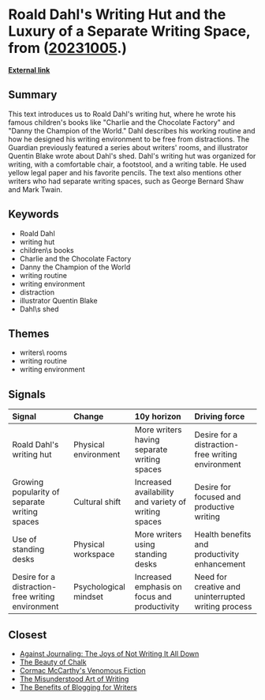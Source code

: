 # __Roald Dahl's Writing Hut and the Luxury of a Separate Writing Space__, from ([20231005](https://kghosh.substack.com/p/20231005).)

__[External link](https://kottke.org/19/01/a-writing-shed-of-ones-own?utm_source=substack&utm_medium=email)__



## Summary

This text introduces us to Roald Dahl's writing hut, where he wrote his famous children's books like "Charlie and the Chocolate Factory" and "Danny the Champion of the World." Dahl describes his working routine and how he designed his writing environment to be free from distractions. The Guardian previously featured a series about writers' rooms, and illustrator Quentin Blake wrote about Dahl's shed. Dahl's writing hut was organized for writing, with a comfortable chair, a footstool, and a writing table. He used yellow legal paper and his favorite pencils. The text also mentions other writers who had separate writing spaces, such as George Bernard Shaw and Mark Twain.

## Keywords

* Roald Dahl
* writing hut
* children\s books
* Charlie and the Chocolate Factory
* Danny the Champion of the World
* writing routine
* writing environment
* distraction
* illustrator Quentin Blake
* Dahl\s shed

## Themes

* writers\ rooms
* writing routine
* writing environment

## Signals

| Signal                                            | Change                | 10y horizon                                          | Driving force                                       |
|:--------------------------------------------------|:----------------------|:-----------------------------------------------------|:----------------------------------------------------|
| Roald Dahl's writing hut                          | Physical environment  | More writers having separate writing spaces          | Desire for a distraction-free writing environment   |
| Growing popularity of separate writing spaces     | Cultural shift        | Increased availability and variety of writing spaces | Desire for focused and productive writing           |
| Use of standing desks                             | Physical workspace    | More writers using standing desks                    | Health benefits and productivity enhancement        |
| Desire for a distraction-free writing environment | Psychological mindset | Increased emphasis on focus and productivity         | Need for creative and uninterrupted writing process |

## Closest

* [Against Journaling: The Joys of Not Writing It All Down](b0edf545970c706e92cea9f0e8ce45e9)
* [The Beauty of Chalk](090645d9a28b97c7fcb9dff3174e9ab8)
* [Cormac McCarthy's Venomous Fiction](b75f2d908abb3ba97b7673a475bbf36b)
* [The Misunderstood Art of Writing](084d5851e2f7a188dcc1d0f7e364f444)
* [The Benefits of Blogging for Writers](6b3692a1d1a6c0c95fdf258204f85ebb)